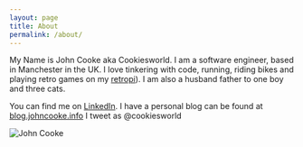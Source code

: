 ```yaml
---
layout: page
title: About
permalink: /about/
---
```


My Name is John Cooke aka Cookiesworld. I am a software engineer, based in Manchester in the UK. I love tinkering with code, running, riding bikes and playing retro games on my [retropi](https://retropie.org.uk)). I am also a husband father to one boy and three cats.

You can find me on [LinkedIn](https://www.linkedin.com/in/jdcooke/). I have a personal blog can be found at [blog.johncooke.info](https://blog.johncooke.info) I tweet as @cookiesworld 

![John Cooke](https://lh3.googleusercontent.com/UBStLnYPqtLPZlEMMk-VV7EwB0T9AsZaH2cuojFUNL69MjD4p1mgBx3Z5s0uoVQyOVAqr4qClcT-1kKzCMoTwi2qHRfg4ZCHt8BGoNGBdPqCRzoEaOftlJuy6pFPBoP_YdUJ4-zSi5M=w2400 "John Cooke")